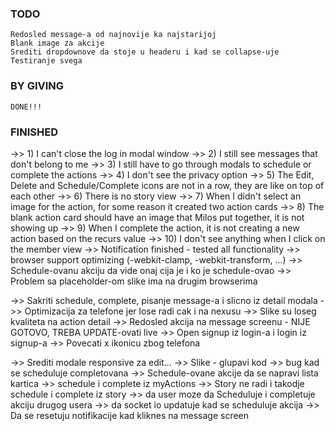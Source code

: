 ### TODO ###
	Redosled message-a od najnovije ka najstarijoj
	Blank image za akcije
	Srediti dropdownove da stoje u headeru i kad se collapse-uje
	Testiranje svega
### BY GIVING ###
	DONE!!!

### FINISHED ###
->> 1) I can't close the log in modal window
->>	2) I still see messages that don't belong to me
->> 3) I still have to go through modals to schedule or complete the actions
->> 4) I don't see the privacy option
->>	5) The Edit, Delete and Schedule/Complete icons are not in a row, they are like on top of each other
->> 6) There is no story view
->> 7) When I didn't select an image for the action, for some reason it created two action cards
->> 8) The blank action card should have an image that Milos put together, it is not showing up
->> 9) When I complete the action, it is not creating a new action based on the recurs value
->> 10) I don't see anything when I click on the member view
->> Notification finished - tested all functionality
->> browser support optimizing (-webkit-clamp, -webkit-transform, ...)
->> Schedule-ovanu akciju da vide onaj cija je i ko je schedule-ovao
->> Problem sa placeholder-om slike ima na drugim browserima

->> Sakriti schedule, complete, pisanje message-a i slicno iz detail modala
->>	Optimizacija za telefone jer lose radi cak i na nexusu
->>	Slike su loseg kvaliteta na action detail
->> Redosled akcija na message screenu - NIJE GOTOVO, TREBA UPDATE-ovati live
->> Open signup iz login-a i login iz signup-a
->> Povecati x ikonicu zbog telefona

->> Srediti modale responsive za edit...
->> Slike - glupavi kod
->> bug kad se scheduluje completovana
->> Schedule-ovane akcije da se napravi lista kartica
->> schedule i complete iz myActions
->> Story ne radi i takodje schedule i complete iz story
->>	da user moze da Scheduluje i completuje akciju drugog usera
->>	da socket io updatuje kad se scheduluje akcija
->> Da se resetuju notifikacije kad kliknes na message screen
